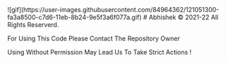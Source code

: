 <div align="centre">
  ![gif](https://user-images.githubusercontent.com/84964362/121051300-fa3a8500-c7d6-11eb-8b24-9e5f3a6f077a.gif)
# Abhishek © 2021-22 All Rights Reserverd.

 For Using This Code Please Contact The Repository Owner

Using Without Permission May Lead Us To Take Strict Actions !
</div>
